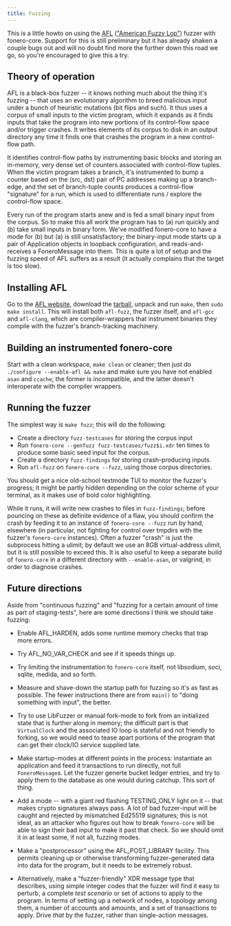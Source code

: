 ```yaml
---
title: Fuzzing
---
```


This is a little howto on using the [AFL][0] (["American Fuzzy Lop"][1])
fuzzer with fonero-core. Support for this is still preliminary but it has
already shaken a couple bugs out and will no doubt find more the further down
this road we go, so you're encouraged to give this a try.

## Theory of operation

AFL is a black-box fuzzer -- it knows nothing much about the thing it's fuzzing
-- that uses an evolutionary algorithm to breed malicious input under a bunch of
heuristic mutations (bit flips and such). It thus uses a corpus of small inputs
to the victim program, which it expands as it finds inputs that take the program
into new portions of its control-flow space and/or trigger crashes. It writes
elements of its corpus to disk in an output directory any time it finds one that
crashes the program in a new control-flow path.

It identifies control-flow paths by instrumenting basic blocks and storing an
in-memory, very dense set of counters associated with control-flow tuples. When
the victim program takes a branch, it's instrumented to bump a counter based on
the (src, dst) pair of PC addresses making up a branch-edge, and the set of
branch-tuple counts produces a control-flow "signature" for a run, which is used
to differentiate runs / explore the control-flow space.

Every run of the program starts anew and is fed a small binary input from the
corpus. So to make this all work the program has to (a) run quickly and (b) take
small inputs in binary form. We've modified fonero-core to have a mode for (b)
but (a) is still unsatisfactory; the binary-input mode starts up a pair of
Application objects in loopback configuration, and reads-and-receives a
FoneroMessage into them. This is quite a lot of setup and the fuzzing speed of
AFL suffers as a result (it actually complains that the target is too slow).


## Installing AFL

Go to the [AFL website][0], download the [tarball][2], unpack and run `make`,
then `sudo make install`. This will install both `afl-fuzz`, the fuzzer itself,
and `afl-gcc` and `afl-clang`, which are compiler-wrappers that instrument
binaries they compile with the fuzzer's branch-tracking machinery.


## Building an instrumented fonero-core

Start with a clean workspace, `make clean` or cleaner; then just do `./configure
--enable-afl && make` and make sure you have not enabled `asan` and `ccache`;
the former is incompatible, and the latter doesn't interoperate with the
compiler wrappers.


## Running the fuzzer

The simplest way is `make fuzz`; this will do the following:

  - Create a directory `fuzz-testcases` for storing the corpus input
  - Run `fonero-core --genfuzz fuzz-testcases/fuzz$i.xdr` ten times to produce
    some basic seed input for the corpus.
  - Create a directory `fuzz-findings` for storing crash-producing inputs.
  - Run `afl-fuzz` on `fonero-core --fuzz`, using those corpus directories.

You should get a nice old-school textmode TUI to monitor the fuzzer's progress;
it might be partly hidden depending on the color scheme of your terminal, as it
makes use of bold color highlighting.

While it runs, it will write new crashes to files in `fuzz-findings`; before
pouncing on these as definite evidence of a flaw, you should confirm the crash
by feeding it to an instance of `fonero-core --fuzz` run by hand, elsewhere (in
particular, not fighting for control over tmpdirs with the fuzzer's
`fonero-core` instances). Often a fuzzer "crash" is just the subprocess hitting
a ulimit; by default we use an 8GB virtual-address ulimit, but it is still
possible to exceed this. It is also useful to keep a separate build of
`fonero-core` in a different directory with `--enable-asan`, or valgrind, in
order to diagnose crashes.


## Future directions

Aside from "continuous fuzzing" and "fuzzing for a certain amount of time as
part of staging-tests", here are some directions I think we should take fuzzing:

  - Enable AFL_HARDEN, adds some runtime memory checks that trap more errors.

  - Try AFL_NO_VAR_CHECK and see if it speeds things up.

  - Try limiting the instrumentation to `fonero-core` itself, not libsodium,
    soci, sqlite, medida, and so forth.

  - Measure and shave-down the startup path for fuzzing so it's as fast as
    possible. The fewer instructions there are from `main()` to "doing something
    with input", the better.

  - Try to use LibFuzzer or manual fork-mode to fork from an initialized state
    that is further along in memory; the difficult part is that `VirtualClock`
    and the associated IO loop is stateful and not friendly to forking, so
    we would need to tease apart portions of the program that can get their
    clock/IO service supplied late.

  - Make startup-modes at different points in the process: instantiate an
    application and feed it transactions to run directly, not full
    `FoneroMessage`s. Let the fuzzer generte bucket ledger entries, and try to
    apply them to the database as one would during catchup. This sort of thing.

  - Add a mode -- with a giant red flashing TESTING_ONLY light on it -- that
    makes crypto signatures always pass. A lot of bad fuzzer-input will be
    caught and rejected by mismatched Ed25519 signatures; this is not ideal,
    as an attacker who figures out how to break `fonero-core` will be able
    to sign their bad input to make it past that check. So we should omit it
    in at least some, if not all, fuzzing modes.

  - Make a "postprocessor" using the AFL_POST_LIBRARY facility. This permits
    cleaning up or otherwise transforming fuzzer-generated data into data for
    the program, but it needs to be extremely robust.

  - Alternatively, make a "fuzzer-friendly" XDR message type that describes,
    using simple integer codes that the fuzzer will find it easy to perturb, a
    complete _test scenario_ or set of actions to apply to the program. In terms
    of setting up a network of nodes, a topology among them, a number of
    accounts and amounts, and a set of transactions to apply. Drive _that_ by
    the fuzzer, rather than single-action messages.


[0]: http://lcamtuf.coredump.cx/afl/
[1]: http://rabbitbreeders.us/american-fuzzy-lop-rabbits
[2]: http://lcamtuf.coredump.cx/afl/releases/afl-latest.tgz
